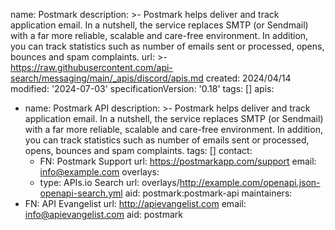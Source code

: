 name: Postmark
description: >-
  Postmark helps deliver and track application email. In a nutshell, the service
  replaces SMTP (or Sendmail) with a far more reliable, scalable and care-free
  environment. In addition, you can track statistics such as number of emails
  sent or processed, opens, bounces and spam complaints.
url: >-
  https://raw.githubusercontent.com/api-search/messaging/main/_apis/discord/apis.md
created: 2024/04/14
modified: '2024-07-03'
specificationVersion: '0.18'
tags: []
apis:
  - name: Postmark API
    description: >-
      Postmark helps deliver and track application email. In a nutshell, the
      service replaces SMTP (or Sendmail) with a far more reliable, scalable and
      care-free environment. In addition, you can track statistics such as
      number of emails sent or processed, opens, bounces and spam complaints.
    tags: []
    contact:
      - FN: Postmark Support
        url: https://postmarkapp.com/support
        email: info@example.com
    overlays:
      - type: APIs.io Search
        url: overlays/http://example.com/openapi.json-openapi-search.yml
    aid: postmark:postmark-api
maintainers:
  - FN: API Evangelist
    url: http://apievangelist.com
    email: info@apievangelist.com
aid: postmark
